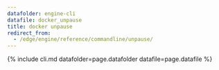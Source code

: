 ```yaml
---
datafolder: engine-cli
datafile: docker_unpause
title: docker unpause
redirect_from:
  - /edge/engine/reference/commandline/unpause/
---
```


<!--
Sorry, but the contents of this page are automatically generated from
Docker's source code. If you want to suggest a change to the text that appears
here, you'll need to find the string by searching this repo:

https://github.com/docker/cli
-->

{% include cli.md datafolder=page.datafolder datafile=page.datafile %}
